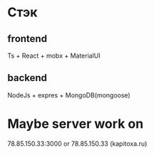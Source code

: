 # Стэк

## frontend 
Ts + React + mobx + MaterialUI
## backend
NodeJs + expres + MongoDB(mongoose) 
# Maybe server work on
78.85.150.33:3000 or 78.85.150.33 (kapitoxa.ru)
